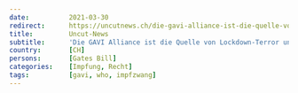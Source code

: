 ```yaml
---
date:          2021-03-30
redirect:      https://uncutnews.ch/die-gavi-alliance-ist-die-quelle-von-lockdown-terror-und-impfzwang/
title:         Uncut-News
subtitle:      'Die GAVI Alliance ist die Quelle von Lockdown-Terror und Impfzwang'
country:       [CH]
persons:       [Gates Bill]
categories:    [Impfung, Recht]
tags:          [gavi, who, impfzwang]
---
```

